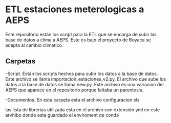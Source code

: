 # ETL estaciones meterologicas a AEPS
Este repositorio están los script para la ETL que se encarga de subir las base de datos a clima a AEPS. Este es bajo el proyecto de Boyaca se adapta al cambio climatico. 

## Carpetas

-Script. Están los scripts hechos para subir los datos a la base de datos. Este archivo se llama importacion_estaciones_v2.py. El archivo que sube los datos a la base de datos se llama new.py. Este archivo es una variacion del AEPS que aparece en el repositorio porque faltaba un parentesis.

-Documentos. En esta carpeta esta el archivo configuracion.xls

las lista de librerias utilizada esta en el archivo con extensión yml en este arvhibo donde esta guardado el enviroment de conda



